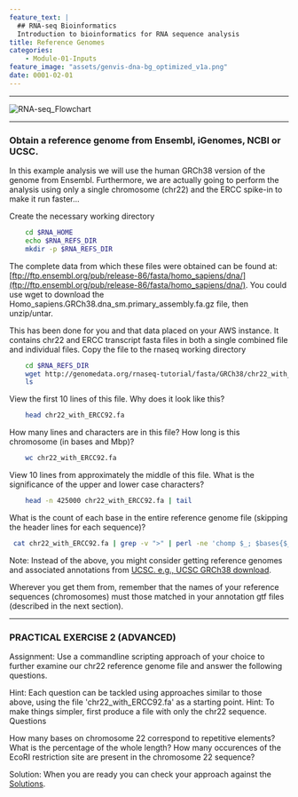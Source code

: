 ```yaml
---
feature_text: |
  ## RNA-seq Bioinformatics
  Introduction to bioinformatics for RNA sequence analysis
title: Reference Genomes
categories:
    - Module-01-Inputs
feature_image: "assets/genvis-dna-bg_optimized_v1a.png"
date: 0001-02-01
---
```


***

![RNA-seq_Flowchart](/assets/module_1/RNA-seq_Flowchart.png)

***

### Obtain a reference genome from Ensembl, iGenomes, NCBI or UCSC.

In this example analysis we will use the human GRCh38 version of the genome from Ensembl. Furthermore, we are actually going to perform the analysis using only a single chromosome (chr22) and the ERCC spike-in to make it run faster...

Create the necessary working directory
```bash
    cd $RNA_HOME
    echo $RNA_REFS_DIR
    mkdir -p $RNA_REFS_DIR
```
The complete data from which these files were obtained can be found at: [ftp://ftp.ensembl.org/pub/release-86/fasta/homo_sapiens/dna/](ftp://ftp.ensembl.org/pub/release-86/fasta/homo_sapiens/dna/). You could use wget to download the Homo_sapiens.GRCh38.dna_sm.primary_assembly.fa.gz file, then unzip/untar.

This has been done for you and that data placed on your AWS instance. It contains chr22 and ERCC transcript fasta files in both a single combined file and individual files. Copy the file to the rnaseq working directory
```bash
    cd $RNA_REFS_DIR
    wget http://genomedata.org/rnaseq-tutorial/fasta/GRCh38/chr22_with_ERCC92.fa
    ls
```
View the first 10 lines of this file. Why does it look like this?
```bash
    head chr22_with_ERCC92.fa
```
How many lines and characters are in this file? How long is this chromosome (in bases and Mbp)?
```bash
    wc chr22_with_ERCC92.fa
```
View 10 lines from approximately the middle of this file. What is the significance of the upper and lower case characters?
```bash
    head -n 425000 chr22_with_ERCC92.fa | tail
```
What is the count of each base in the entire reference genome file (skipping the header lines for each sequence)?

```bash
 cat chr22_with_ERCC92.fa | grep -v ">" | perl -ne 'chomp $_; $bases{$_}++ for split //; if (eof){print "$_ $bases{$_}\n" for sort keys %bases}'
```

Note: Instead of the above, you might consider getting reference genomes and associated annotations from [UCSC. e.g., UCSC GRCh38 download]((http://hgdownload.cse.ucsc.edu/goldenPath/hg38/chromosomes/)).

Wherever you get them from, remember that the names of your reference sequences (chromosomes) must those matched in your annotation gtf files (described in the next section).

***

### PRACTICAL EXERCISE 2 (ADVANCED)
Assignment: Use a commandline scripting approach of your choice to further examine our chr22 reference genome file and answer the following questions.

Hint: Each question can be tackled using approaches similar to those above, using the file 'chr22_with_ERCC92.fa' as a starting point.
Hint: To make things simpler, first produce a file with only the chr22 sequence.
Questions

How many bases on chromosome 22 correspond to repetitive elements? What is the percentage of the whole length?
How many occurences of the EcoRI restriction site are present in the chromosome 22 sequence?

Solution: When you are ready you can check your approach against the [Solutions](/module-08-appendix/0008/05/01/Practical_Exercise_Solutions/#practical-exercise-2---reference-genomes).

